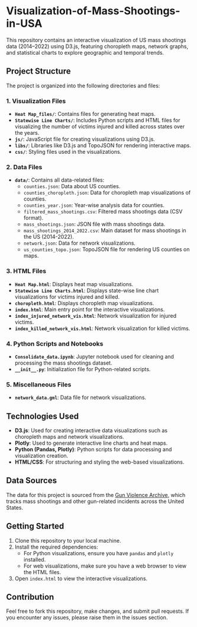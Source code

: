 # Visualization-of-Mass-Shootings-in-USA
This repository contains an interactive visualization of US mass shootings data (2014–2022) using D3.js, featuring choropleth maps, network graphs, and statistical charts to explore geographic and temporal trends.

## Project Structure

The project is organized into the following directories and files:

### 1. **Visualization Files**
- **`Heat Map_files/`**: Contains files for generating heat maps.
- **`Statewise Line Charts/`**: Includes Python scripts and HTML files for visualizing the number of victims injured and killed across states over the years.
- **`js/`**: JavaScript file for creating visualizations using D3.js.
- **`libs/`**: Libraries like D3.js and TopoJSON for rendering interactive maps.
- **`css/`**: Styling files used in the visualizations.

### 2. **Data Files**
- **`data/`**: Contains all data-related files:
  - `counties.json`: Data about US counties.
  - `counties_choropleth.json`: Data for choropleth map visualizations of counties.
  - `counties_year.json`: Year-wise analysis data for counties.
  - `filtered_mass_shootings.csv`: Filtered mass shootings data (CSV format).
  - `mass_shootings.json`: JSON file with mass shootings data.
  - `mass_shootings_2014_2022.csv`: Main dataset for mass shootings in the US (2014-2022).
  - `network.json`: Data for network visualizations.
  - `us_counties_topo.json`: TopoJSON file for rendering US counties on maps.

### 3. **HTML Files**
- **`Heat Map.html`**: Displays heat map visualizations.
- **`Statewise Line Charts.html`**: Displays state-wise line chart visualizations for victims injured and killed.
- **`choropleth.html`**: Displays choropleth map visualizations.
- **`index.html`**: Main entry point for the interactive visualizations.
- **`index_injured_network_vis.html`**: Network visualization for injured victims.
- **`index_killed_network_vis.html`**: Network visualization for killed victims.

### 4. **Python Scripts and Notebooks**
- **`Consolidate_data.ipynb`**: Jupyter notebook used for cleaning and processing the mass shootings dataset.
- **`__init__.py`**: Initialization file for Python-related scripts.

### 5. **Miscellaneous Files**
- **`network_data.gml`**: Data file for network visualizations.


## Technologies Used

- **D3.js**: Used for creating interactive data visualizations such as choropleth maps and network visualizations.
- **Plotly**: Used to generate interactive line charts and heat maps.
- **Python (Pandas, Plotly)**: Python scripts for data processing and visualization creation.
- **HTML/CSS**: For structuring and styling the web-based visualizations.

## Data Sources

The data for this project is sourced from the [Gun Violence Archive](https://www.gunviolencearchive.org/), which tracks mass shootings and other gun-related incidents across the United States.

## Getting Started

1. Clone this repository to your local machine.
2. Install the required dependencies:
   - For Python visualizations, ensure you have `pandas` and `plotly` installed.
   - For web visualizations, make sure you have a web browser to view the HTML files.
3. Open `index.html` to view the interactive visualizations.

## Contribution
Feel free to fork this repository, make changes, and submit pull requests. If you encounter any issues, please raise them in the issues section.

